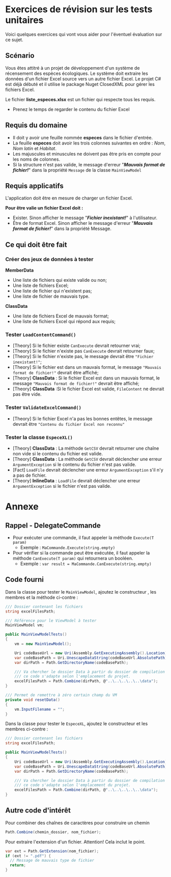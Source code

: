 # Exercices de révision sur les tests unitaires
Voici quelques exercices qui vont vous aider pour l'éventuel évaluation sur ce sujet.

## Scénario
Vous êtes attitré à un projet de développement d'un système de récensement des espèces écologiques. Le système doit extraire les données d'un fichier Excel source vers un autre fichier Excel. Le projet C# est déjà débuté et il utilise le package Nuget ClosedXML pour gérer les fichiers Excel.

Le fichier **liste_especes.xlsx** est un fichier qui respecte tous les requis.
- Prenez le temps de regarder le contenu du fichier Excel

## Requis du domaine
- Il doit y avoir une feuille nommée **especes** dans le fichier d'entrée.
- La feuille **especes** doit avoir les trois colonnes suivantes en ordre : *Nom*, *Nom latin* et *Habitat*.
- Les majuscules et minuscules ne doivent pas être pris en compte pour les noms de colonnes.
- Si la structure n'est pas valide, le message d'erreur "***Mauvais format de fichier!***" dans la propriété `Message` de la classe `MainViewModel`

## Requis applicatifs
L'application doit être en mesure de charger un fichier Excel.

**Pour être valie un fichier Excel doit :**
- Exister. Sinon afficher le message "***Fichier inexistant!***" à l'utilisateur.
- Être de format Excel. Sinon afficher le message d'erreur "***Mauvais format de fichier!***" dans la propriété Message.

## Ce qui doit être fait

### Créer des jeux de données à tester
**MemberData**
- Une liste de fichiers qui existe valide ou non;
- Une liste de fichiers Excel;
- Une liste de fichier qui n'existent pas;
- Une liste de fichier de mauvais type.

**ClassData**
- Une liste de fichiers Excel de mauvais format;
- Une liste de fichiers Excel qui répond aux requis;

### Tester **`LoadContentCommand()`**
- [Theory] Si le fichier existe `CanExecute` devrait retourner vrai;
- [Theory] Si le fichier n'existe pas `CanExecute` devrait retourner faux;
- [Theory] Si le fichier n'existe pas, le message devrait être `"Fichier inexistant!"`;
- [Theory] Si le fichier est dans un mauvais format, le message `"Mauvais format de fichier!"` devrait être affiché;
- [Theory] **ClassData** : Si le fichier Excel est dans un mauvais format, le message `"Mauvais format de fichier!"` devrait être affiché;
- [Theory] **ClassData** :Si le fichier Excel est valide, `FileContent` ne devrait pas être vide.

### Tester **`ValidateExcelCommand()`** 
- [Theory] Si le fichier Excel n'a pas les bonnes entêtes, le message devrait être `"Contenu du fichier Excel non reconnu"`

### Tester la classe **`EspeceXL()`**
- [Theory]  **ClassData** : La méthode `GetCSV` devrait retourner une chaîne non vide si le contenu du fichier est valide.
- [Theory]  **ClassData** : La méthode `GetCSV` devrait déclencher une erreur `ArgumentException` si le contenu du fichier n'est pas valide.
- [Fact] `LoadFile` devrait déclencher une erreur `ArgumentException` s'il n'y a pas de fichier.
- [Theory] **InlineData** : `LoadFile` devrait déclencher une erreur `ArgumentException` si le fichier n'est pas valide.


# Annexe
## Rappel - DelegateCommande
- Pour exécuter une commande, il faut appeler la méthode `Execute(T param)`
  - Exemple : `MaCommande.Execute(string.empty)`
- Pour vérifier si la commande peut être exécutée, il faut appeler la méthode `CanExecute(T param)` qui retournera un booléen.
  - Exemple : `var result = MaCommande.CanExecute(string.empty)`



## Code fourni
Dans la classe pour tester le `MainViewModel`, ajoutez le constructeur , les membres et la méthode ci-contre :

```cs
/// Dossier contenant les fichiers
string excelFilesPath;

/// Référence pour le ViewModel à tester
MainViewModel vm;

public MainViewModelTests()
{
    vm = new MainViewModel();

    Uri codeBaseUrl = new Uri(Assembly.GetExecutingAssembly().Location);
    var codeBasePath = Uri.UnescapeDataString(codeBaseUrl.AbsolutePath);
    var dirPath = Path.GetDirectoryName(codeBasePath);

    /// Va chercher le dossier Data à partir du dossier de compilation
    /// ce code s'adapte selon l'emplacement du projet.
    excelFilesPath = Path.Combine(dirPath, @"..\..\..\..\..\data");
}

/// Permet de remettre à zéro certain champ du VM
private void resetData()
{
    vm.InputFilename = "";
}
```

Dans la classe pour tester le `EspeceXL`, ajoutez le constructeur et les membres ci-contre :

```cs
/// Dossier contenant les fichiers
string excelFilesPath;

public MainViewModelTests()
{
    Uri codeBaseUrl = new Uri(Assembly.GetExecutingAssembly().Location);
    var codeBasePath = Uri.UnescapeDataString(codeBaseUrl.AbsolutePath);
    var dirPath = Path.GetDirectoryName(codeBasePath);

    /// Va chercher le dossier Data à partir du dossier de compilation
    /// ce code s'adapte selon l'emplacement du projet.
    excelFilesPath = Path.Combine(dirPath, @"..\..\..\..\..\data");
}
```

## Autre code d'intérêt
Pour combiner des chaînes de caractères pour construire un chemin
```cs
Path.Combine(chemin_dossier, nom_fichier);
```

Pour extraire l'extension d'un fichier. Attention! Cela inclut le point.

```cs
var ext = Path.GetExtension(nom_fichier);
if (ext != ".pdf") {
  // Message de mauvais type de fichier
  return;
}
```
